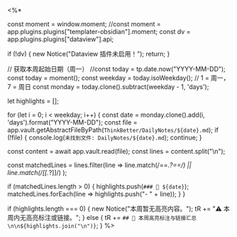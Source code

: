 <%*

const moment = window.moment;
//const moment = app.plugins.plugins["templater-obsidian"].moment;
const dv = app.plugins.plugins["dataview"].api;

if (!dv) {
  new Notice("Dataview 插件未启用！");
  return;
}

// 获取本周起始日期（周一）
//const today = tp.date.now("YYYY-MM-DD");
const today = moment();
const weekday = today.isoWeekday(); // 1 = 周一，7 = 周日
const monday = today.clone().subtract(weekday - 1, 'days');

let highlights = [];

for (let i = 0; i < weekday; i++) {
  const date = monday.clone().add(i, 'days').format("YYYY-MM-DD");
  const file = app.vault.getAbstractFileByPath(`ThinkBetter/DailyNotes/${date}.md`);
  if (!file) {
	  console.log(`未找到文件: DailyNotes/${date}.md`);
	  continue;
	}

  const content = await app.vault.read(file);
  const lines = content.split("\n");

  const matchedLines = lines.filter(line =>
    line.match(/==.*?==/) || line.match(/\[\[.*?\]\]/)
  );

  if (matchedLines.length > 0) {
    highlights.push(`### 📄 ${date}`);
    matchedLines.forEach(line => highlights.push("- " + line));
  }
}

if (highlights.length === 0) {
  new Notice("本周暂无高亮内容。");
  tR += "⚠️ 本周内无高亮标注或链接。";
} else {
  tR += `## 🧠 本周高亮标注与链接汇总\n\n${highlights.join("\n")}`;
}
%>
